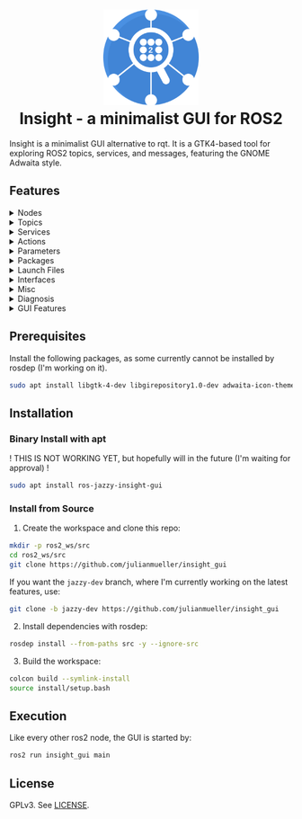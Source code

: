 <h1 align="center">
  <img src="insight_gui/data/icons/scalable/actions/insight.svg" alt="Insight" height="170"/>
  <br>
  Insight - a minimalist GUI for ROS2
</h1>

Insight is a minimalist GUI alternative to rqt. It is a GTK4-based tool for exploring ROS2 topics, services, and messages, featuring the GNOME Adwaita style.

## Features

<details>
<summary>Nodes</summary>

### Node List Page

<img src="docs/screenshots/node_list_page.png" alt="Node List" width="400"/>

- Browse all active ROS2 nodes
- Group nodes by namespace
- Search and filter nodes
- View hidden nodes

### Node Info Page

<img src="docs/screenshots/node_info_page.png" alt="Node Info" width="400"/>

- View detailed node information
- Display node publishers, subscribers
- Show service clients and servers and action clients and servers
- Show Node parameters and jump to the parameter edit page
</details>

<details>
<summary>Topics</summary>
    
### Topic List Page

<img src="docs/screenshots/topic_list_page.png" alt="Topic List" width="400"/>
    
- Browse all available ROS2 topics
- Group topics by namespace
- Search and filter topics
- View topic types and hidden topics

### Topic Info Page

<img src="docs/screenshots/topic_info_page.png" alt="Topic Info" width="400"/>

- View detailed topic information
- Display topic interface types and their definition
- Show publishers and subscribers

### Topic Publisher Page

<img src="docs/screenshots/topic_pub_page.png" alt="Topic Publisher" width="400"/>

- Publish messages to ROS2 topics
- Edit the published message as YAML/JSON/CSV
- Publish once or as continuous stream

### Topic Subscriber Page

<img src="docs/screenshots/topic_sub_page.png" alt="Topic Subscriber" width="400"/>

- Subscribe to ROS2 topics
- Receive messages as YAML/JSON/CSV
- Message history and filtering
- Get only one message or the continuous stream
</details>

<details>
<summary>Services</summary>

### Service List Page

<img src="docs/screenshots/service_list_page.png" alt="Service List" width="400"/>

- Browse all available ROS2 services
- Group services by namespace
- Search and filter services
- View service types and hidden services

### Service Info 

<img src="docs/screenshots/service_info_page.png" alt="Service Info" width="400"/>

- View detailed service information
- Show service providers
- Display service request/response interface type and definition
- Quickly jump to the service call page

### Service Call Page

<img src="docs/screenshots/service_call_page.png" alt="Service Call" width="400"/>

- Call ROS2 services
- Edit the service request as YAML/JSON/CSV
- View service responses

</details>

<details>
<summary>Actions</summary>

### Action List Page

<img src="docs/screenshots/action_list_page.png" alt="Action List" width="400"/>

- Browse all available ROS2 actions
- Group actions by namespace
- Search and filter actions
- View action types

### Action Info Page

<img src="docs/screenshots/action_info_page.png" alt="Action Info" width="400"/>

- View detailed action information
- Display action interface type and definition
- Show action servers and clients
- Access goal/result/feedback structure

### Action Goal Page

<img src="docs/screenshots/action_goal_page.png" alt="Action Goal" width="400"/>

- Send goals to ROS2 action servers
- Edit the goal message as YAML/JSON/CSV
- View feedback and results
</details>

<details>
<summary>Parameters</summary>

### Parameter List Page

<img src="docs/screenshots/param_list_page.png" alt="Parameter List" width="400"/>

- Browse all ROS2 parameters
- Group parameters by node
- Search and filter parameters
- View parameter types and values

### Parameter Edit Page

<img src="docs/screenshots/param_edit_page.png" alt="Parameter Edit" width="400"/>

- Edit ROS2 parameter values
- Support for different parameter types
- Real-time parameter updates
- Parameter validation
</details>

<details>
<summary>Packages</summary>

### Package List Page

<img src="docs/screenshots/pkg_list_page.png" alt="Package List" width="400"/>

- Browse all ROS2 packages
- Search and filter packages
- View package information

### Package Info Page

<img src="docs/screenshots/pkg_info_page.png" alt="Package Info" width="400"/>

- View detailed package information
- Show package executables
- Access package metadata
- Display package dependencies

### New Package Dialog

<img src="docs/screenshots/pkg_new_dialog.png" alt="New Package Dialog" width="400"/>

- Create new ROS2 packages
- Configure package settings
- Set dependencies and build type
- Specify destination directory
</details>

<details>
<summary>Launch Files</summary>

### Launch List Page

<img src="docs/screenshots/launch_list_page.png" alt="Launch List" width="400"/>

- Browse available launch files
- Search and filter launch files
- View launch file information

### Launch Info Page

<img src="docs/screenshots/launch_info_page.png" alt="Launch Info" width="400"/>

- ! STILL EXPERIMENTAL !
- View launch file details
- Display launch arguments, and started nodes
- Launch file execution
</details>

<details>
<summary>Interfaces</summary>

### Interface Browser Page

<img src="docs/screenshots/interface_browser_page.png" alt="Interface Browser" width="400"/>

- Browse ROS2 message/service/action interfaces
- Interfaces are grouped by their packages
- Switch between all/msgs/srvs/actions interfaces types
- Access interface infos

### Interface Info Page

<img src="docs/screenshots/interface_info_page.png" alt="Interface Info" width="400"/>

- View interface constants
- Separate message / service (request/response) / action (goal/feedback/result)
- Navigate through nested interfaces
- Open interface definitions in a separate text editor or show it online
- View detailed interface definitions
- Display default values for basic data types (like int, string etc)

### Interface Definition Page

<img src="docs/screenshots/interface_definition_page.png" alt="Interface Definition" width="400"/>

- Show raw interface definition as YAML/JSON/CSV
- Copy string representation into clipboard

</details>

<details>
<summary>Misc</summary>

### TF Page

<img src="docs/screenshots/tf_page.png" alt="TF Page" width="400"/>

- View TF transformation tree
- Display coordinate frames
- Show frame relationships

### Image Viewer Page

<img src="docs/screenshots/img_viewer_page.png" alt="Image Viewer" width="400"/>

- Display ROS2 image topics
- Show images as single shot or continuous stream
- Image format support
- Display image meta data


### Teleop 

<img src="docs/screenshots/teleop_page.png" alt="Teleop Page" width="400"/>

- Robot teleoperation interface with Twist (and later Joy)
- Control it via direction buttons or via keyboard

### Graph Page

<img src="docs/screenshots/graph_page.png" alt="Graph View" width="400"/>

- ! STILL EXPERIMENTAL !
- Visualize ROS2 node-topic connections
- Interactive graph layout
- Quickly jump to respectify info page for further info on the node/topic

### Joint States Page

<img src="docs/screenshots/joint_states_page.png" alt="Joint States" width="400"/>

- ! STILL EXPERIMENTAL !
- Monitor robot joint states
</details>

<details>
<summary>Diagnosis</summary>

### Doctor Page

<img src="docs/screenshots/doctor_page.png" alt="Doctor Page" width="400"/>

- ROS2 system diagnostics
- Network configuration check
- Package version information
- QoS compatibility analysis

### Logger Page

<img src="docs/screenshots/logger_page.png" alt="Logger Page" width="400"/>

- View ROS2 log messages
- Filter logs by severity
- Regex search for messages and nodes
</details>

<details>
<summary>GUI Features</summary>

### Preferences Dialog

<img src="docs/screenshots/preferences_dialog.png" alt="Preferences" width="400"/>

- Change the settings of the application
- Set ROS2 environmental variables
- Theme and appearance options
- Behavior configuration

### Multi-Window Support

<img src="docs/screenshots/multi_window_use_case.png" alt="Multi-Window" width="400"/>

- Multiple windows via detachable pages

### Shortcuts

- `CTRL+R` or `F5` triggers a refresh of the page
- `CTRL+F` triggers the search on every page
- `CTRL+D` detaches the current page into a new window
- `CTRL+ENTER` triggers the pages main action (like publish)
- `CTRL+Q` closes the current window

### Appearance

- DARK THEME! (depending on the current system theme)
</details>


## Prerequisites

Install the following packages, as some currently cannot be installed by rosdep (I'm working on it).

```bash
sudo apt install libgtk-4-dev libgirepository1.0-dev adwaita-icon-theme libadwaita-1-dev libglib2.0-dev python3-gi python3-gi-cairo python3-networkx python3-graphviz
```

## Installation

### Binary Install with apt

! THIS IS NOT WORKING YET, but hopefully will in the future (I'm waiting for approval) !

```bash
sudo apt install ros-jazzy-insight-gui
```

### Install from Source

1. Create the workspace and clone this repo:

```bash
mkdir -p ros2_ws/src
cd ros2_ws/src
git clone https://github.com/julianmueller/insight_gui
```

If you want the `jazzy-dev` branch, where I'm currently working on the latest features, use:

```bash
git clone -b jazzy-dev https://github.com/julianmueller/insight_gui
```

2. Install dependencies with rosdep:

```bash
rosdep install --from-paths src -y --ignore-src
```

3. Build the workspace:

```bash
colcon build --symlink-install
source install/setup.bash
```

## Execution

Like every other ros2 node, the GUI is started by:

```bash
ros2 run insight_gui main
```

## License

GPLv3. See [LICENSE](LICENSE).

